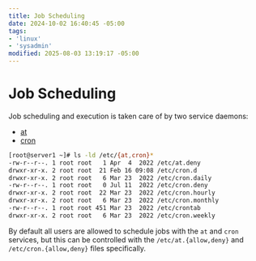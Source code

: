```yaml
---
title: Job Scheduling
date: 2024-10-02 16:40:45 -05:00
tags:
- 'linux'
- 'sysadmin'
modified: 2025-08-03 13:19:17 -05:00
---
```


# Job Scheduling

Job scheduling and execution is taken care of by two service daemons:

* [at](20250728184600-at.md)
* [cron](20240508100500-cron.md)

```bash
[root@server1 ~]# ls -ld /etc/{at,cron}*
-rw-r--r--. 1 root root   1 Apr  4  2022 /etc/at.deny
drwxr-xr-x. 2 root root  21 Feb 16 09:08 /etc/cron.d
drwxr-xr-x. 2 root root   6 Mar 23  2022 /etc/cron.daily
-rw-r--r--. 1 root root   0 Jul 11  2022 /etc/cron.deny
drwxr-xr-x. 2 root root  22 Mar 23  2022 /etc/cron.hourly
drwxr-xr-x. 2 root root   6 Mar 23  2022 /etc/cron.monthly
-rw-r--r--. 1 root root 451 Mar 23  2022 /etc/crontab
drwxr-xr-x. 2 root root   6 Mar 23  2022 /etc/cron.weekly
```

By default all users are allowed to schedule jobs with the `at` and `cron` services, but this can be controlled with the `/etc/at.{allow,deny}` and `/etc/cron.{allow,deny}` files specifically.
